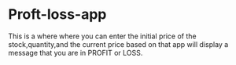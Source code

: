 # Proft-loss-app
 This is a where where you can enter the initial price of the stock,quantity,and the current price based on that app will display a message that you are in PROFIT or LOSS.

